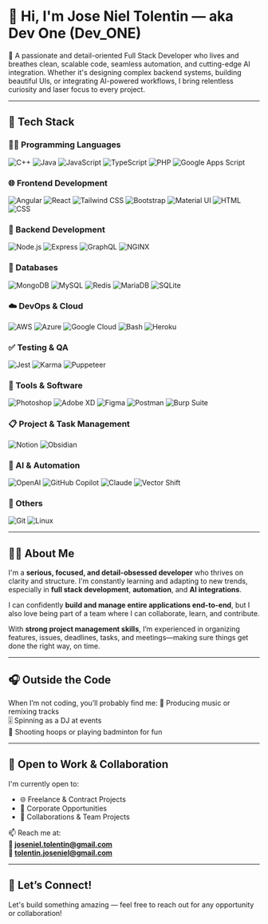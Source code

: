 # 👋 Hi, I'm Jose Niel Tolentin — aka Dev One (Dev_ONE)

🎯 A passionate and detail-oriented Full Stack Developer who lives and breathes clean, scalable code, seamless automation, and cutting-edge AI integration. Whether it's designing complex backend systems, building beautiful UIs, or integrating AI-powered workflows, I bring relentless curiosity and laser focus to every project.

---

## 🚀 Tech Stack

### 👨‍💻 Programming Languages
![C++](https://img.shields.io/badge/C++-00599C?style=flat&logo=c%2B%2B&logoColor=white)
![Java](https://img.shields.io/badge/Java-007396?style=flat&logo=java&logoColor=white)
![JavaScript](https://img.shields.io/badge/JavaScript-F7DF1E?style=flat&logo=javascript&logoColor=black)
![TypeScript](https://img.shields.io/badge/TypeScript-3178C6?style=flat&logo=typescript&logoColor=white)
![PHP](https://img.shields.io/badge/PHP-777BB4?style=flat&logo=php&logoColor=white)
![Google Apps Script](https://img.shields.io/badge/Google%20Apps%20Script-4285F4?style=flat&logo=google&logoColor=white)

### 🌐 Frontend Development
![Angular](https://img.shields.io/badge/Angular-DD0031?style=flat&logo=angular&logoColor=white)
![React](https://img.shields.io/badge/React-20232A?style=flat&logo=react&logoColor=61DAFB)
![Tailwind CSS](https://img.shields.io/badge/Tailwind%20CSS-38B2AC?style=flat&logo=tailwind-css&logoColor=white)
![Bootstrap](https://img.shields.io/badge/Bootstrap-7952B3?style=flat&logo=bootstrap&logoColor=white)
![Material UI](https://img.shields.io/badge/Material--UI-0081CB?style=flat&logo=mui&logoColor=white)
![HTML](https://img.shields.io/badge/HTML5-E34F26?style=flat&logo=html5&logoColor=white)
![CSS](https://img.shields.io/badge/CSS3-1572B6?style=flat&logo=css3&logoColor=white)

### 🧠 Backend Development
![Node.js](https://img.shields.io/badge/Node.js-339933?style=flat&logo=nodedotjs&logoColor=white)
![Express](https://img.shields.io/badge/Express.js-000000?style=flat&logo=express&logoColor=white)
![GraphQL](https://img.shields.io/badge/GraphQL-E10098?style=flat&logo=graphql&logoColor=white)
![NGINX](https://img.shields.io/badge/NGINX-009639?style=flat&logo=nginx&logoColor=white)

### 💾 Databases
![MongoDB](https://img.shields.io/badge/MongoDB-47A248?style=flat&logo=mongodb&logoColor=white)
![MySQL](https://img.shields.io/badge/MySQL-4479A1?style=flat&logo=mysql&logoColor=white)
![Redis](https://img.shields.io/badge/Redis-DC382D?style=flat&logo=redis&logoColor=white)
![MariaDB](https://img.shields.io/badge/MariaDB-003545?style=flat&logo=mariadb&logoColor=white)
![SQLite](https://img.shields.io/badge/SQLite-003B57?style=flat&logo=sqlite&logoColor=white)

### ☁️ DevOps & Cloud
![AWS](https://img.shields.io/badge/AWS-232F3E?style=flat&logo=amazon-aws&logoColor=white)
![Azure](https://img.shields.io/badge/Azure-0078D4?style=flat&logo=microsoft-azure&logoColor=white)
![Google Cloud](https://img.shields.io/badge/GCP-4285F4?style=flat&logo=google-cloud&logoColor=white)
![Bash](https://img.shields.io/badge/Bash-4EAA25?style=flat&logo=gnu-bash&logoColor=white)
![Heroku](https://img.shields.io/badge/Heroku-430098?style=flat&logo=heroku&logoColor=white)

### ✅ Testing & QA
![Jest](https://img.shields.io/badge/Jest-C21325?style=flat&logo=jest&logoColor=white)
![Karma](https://img.shields.io/badge/Karma-54333D?style=flat)
![Puppeteer](https://img.shields.io/badge/Puppeteer-40B5A4?style=flat&logo=puppeteer&logoColor=white)

### 🧰 Tools & Software
![Photoshop](https://img.shields.io/badge/Photoshop-31A8FF?style=flat&logo=adobe-photoshop&logoColor=white)
![Adobe XD](https://img.shields.io/badge/Adobe%20XD-FF61F6?style=flat&logo=adobe-xd&logoColor=white)
![Figma](https://img.shields.io/badge/Figma-F24E1E?style=flat&logo=figma&logoColor=white)
![Postman](https://img.shields.io/badge/Postman-FF6C37?style=flat&logo=postman&logoColor=white)
![Burp Suite](https://img.shields.io/badge/Burp%20Suite-F26322?style=flat)

### 📋 Project & Task Management
![Notion](https://img.shields.io/badge/Notion-000000?style=flat&logo=notion&logoColor=white)
![Obsidian](https://img.shields.io/badge/Obsidian-4B4BFF?style=flat&logo=obsidian&logoColor=white)

### 🤖 AI & Automation
![OpenAI](https://img.shields.io/badge/OpenAI-412991?style=flat&logo=openai&logoColor=white)
![GitHub Copilot](https://img.shields.io/badge/GitHub%20Copilot-000000?style=flat&logo=github&logoColor=white)
![Claude](https://img.shields.io/badge/Claude%20Sonnet-202020?style=flat)
![Vector Shift](https://img.shields.io/badge/Vector%20Shift-A825FF?style=flat)

### 🐧 Others
![Git](https://img.shields.io/badge/Git-F05032?style=flat&logo=git&logoColor=white)
![Linux](https://img.shields.io/badge/Linux-FCC624?style=flat&logo=linux&logoColor=black)

---

## 👨‍💼 About Me

I'm a **serious, focused, and detail-obsessed developer** who thrives on clarity and structure. I'm constantly learning and adapting to new trends, especially in **full stack development**, **automation**, and **AI integrations**. 

I can confidently **build and manage entire applications end-to-end**, but I also love being part of a team where I can collaborate, learn, and contribute.

With **strong project management skills**, I’m experienced in organizing features, issues, deadlines, tasks, and meetings—making sure things get done the right way, on time.

---

## 🎧 Outside the Code

When I’m not coding, you’ll probably find me:
🎵 Producing music or remixing tracks  
🎚️ Spinning as a DJ at events  
🏀 Shooting hoops or playing badminton for fun

---

## 🤝 Open to Work & Collaboration

I'm currently open to:
- 🌐 Freelance & Contract Projects  
- 🏢 Corporate Opportunities  
- 🤝 Collaborations & Team Projects

📫 Reach me at:  
**📧 joseniel.tolentin@gmail.com**  
**📧 tolentin.joseniel@gmail.com**

---

## 📌 Let’s Connect!

Let's build something amazing — feel free to reach out for any opportunity or collaboration!
